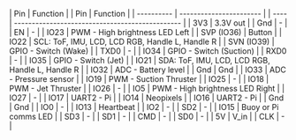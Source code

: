| Pin        | Function                |  | Pin  | Function                                        |
| ---------- | ----------------------- |  | ---- | ----------------------------------------------- |
| 3V3        | 3.3V out                |  | Gnd  | \-                                              |
| EN         | \-                      |  | IO23 | PWM - High brightness LED Left                  |
| SVP (IO36) | Button                  |  | IO22 | SCL: ToF, IMU, LCD, LCD RGB, Handle L, Handle R |
| SVN (IO39) | GPIO - Switch (Wake)    |  | TXD0 | \-                                              |
| IO34       | GPIO - Switch (Suction) |  | RXD0 | \-                                              |
| IO35       | GPIO - Switch (Jet)     |  | IO21 | SDA: ToF, IMU, LCD, LCD RGB, Handle L, Handle R |
| IO32       | ADC - Battery level     |  | Gnd  | Gnd                                             |
| IO33       | ADC - Pressure sensor   |  | IO19 | PWM - Suction Thruster                          |
| IO25       | \-                      |  | IO18 | PWM - Jet Thruster                              |
| IO26       | \-                      |  | IO5  | PWM - High brightness LED Right                 |
| IO27       | \-                      |  | IO17 | UART2 - Pi                                      |
| IO14       | Neopixels               |  | IO16 | UART2 - Pi                                      |
| Gnd        | Gnd                     |  | IO0  | \-                                              |
| IO13       | Heartbeat               |  | IO2  | \-                                              |
| SD2        | \-                      |  | IO15 | Buoy or Pi comms LED                            |
| SD3        | \-                      |  | SD1  | \-                                              |
| CMD        | \-                      |  | SD0  | \-                                              |
| 5V         | V\_in                   |  | CLK  | \-                                              |